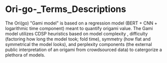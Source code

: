# Ori-go-_Terms_Descriptions

The Ori(go) "Gami model" is based on a regression model (BERT + CNN + logarithmic time component) meant to quantify origami value. The Gami model utilizes CDSP heuristics based on model complexity , difficulty (factoring how long the model took; fold time), symmetry (how flat and symmetrical the model looks), and perplexity components (the external public interpretation of an origami from crowdsourced data) to catergorize a plethora of models.

